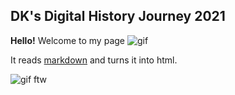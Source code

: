 ## DK's Digital History Journey 2021

**Hello!** Welcome to my page ![gif](http://clipart-library.com/img/2076960.gif)

It reads [markdown](https://www.markdownguide.org/) and turns it into html.

![gif ftw](http://clipart-library.com/img/2076960.gif)
